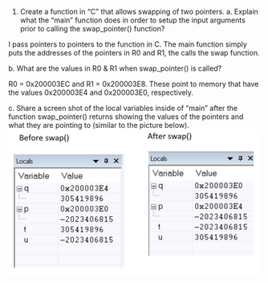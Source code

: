 1. Create a function in “C” that allows swapping of two pointers. 
a. Explain what the “main” function does in order to setup the input arguments prior to 
calling the swap_pointer() function? 

I pass pointers to pointers to the function in C. The main function simply puts the addresses of the pointers in R0 and R1, the calls the swap function.

b. What are the values in R0 & R1 when swap_pointer() is called? 

R0 = 0x200003EC and R1 = 0x200003E8. These point to memory that have the values 0x200003E4 and 0x200003E0, respectively.

c. Share a screen shot of the local variables inside of “main” after the function 
swap_pointer() returns showing the values of the pointers and what they are pointing to 
(similar to the picture below).
![Main Locals before and after](swap.png)
